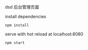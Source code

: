 dsd 后台管理页面


install dependencies
```
npm install
```

serve with hot reload at localhost:8080
```
npm start
```